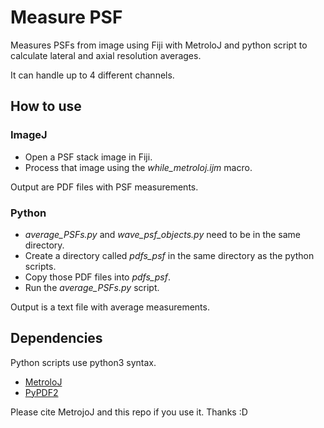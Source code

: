 # Measure PSF
Measures PSFs from image using Fiji with MetroloJ and python script to calculate lateral and axial resolution averages.

It can handle up to 4 different channels.

## How to use

### ImageJ
- Open a PSF stack image in Fiji.
- Process that image using the *while_metroloj.ijm* macro.

Output are PDF files with PSF measurements.

### Python
- *average_PSFs.py* and *wave_psf_objects.py* need to be in the same directory.
- Create a directory called *pdfs_psf* in the same directory as the python scripts.
- Copy those PDF files into *pdfs_psf*.
- Run the *average_PSFs.py* script.

Output is a text file with average measurements.

## Dependencies
Python scripts use python3 syntax.
- [MetroloJ](https://imagejdocu.tudor.lu/plugin/analysis/metroloj/start)
- [PyPDF2](https://pypi.org/project/PyPDF2/)

Please cite MetrojoJ and this repo if you use it. Thanks :D
